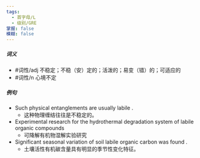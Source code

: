 ```yaml
---
tags:
  - 首字母/L
  - 级别/GRE
掌握: false
模糊: false
---
```

##### 词义
- #词性/adj  不稳定；不稳（安）定的；活泼的；易变（错）的；可适应的
- #词性/n  心境不定
##### 例句
- Such physical entanglements are usually labile .
	- 这种物理缠结往往是不稳定的。
- Experimental research for the hydrothermal degradation system of labile organic compounds
	- 可降解有机物湿解实验研究
- Significant seasonal variation of soil labile organic carbon was found .
	- 土壤活性有机碳含量具有明显的季节性变化特征。
